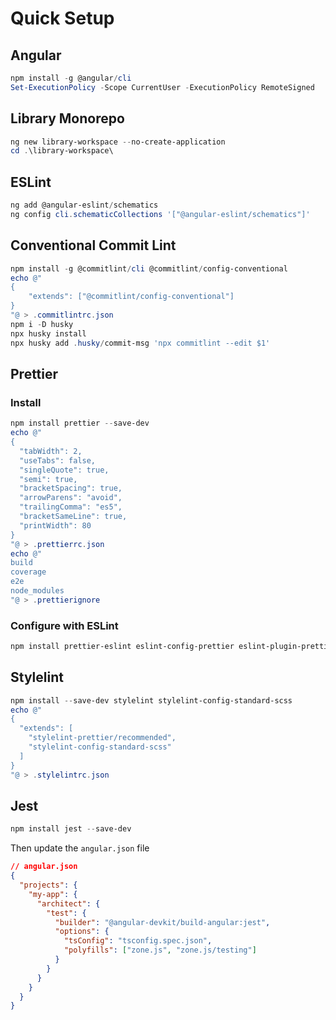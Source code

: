 # Quick Setup

## Angular
```powershell
npm install -g @angular/cli
Set-ExecutionPolicy -Scope CurrentUser -ExecutionPolicy RemoteSigned
```

## Library Monorepo
```powershell
ng new library-workspace --no-create-application
cd .\library-workspace\
```

## ESLint
```powershell
ng add @angular-eslint/schematics
ng config cli.schematicCollections '["@angular-eslint/schematics"]'
```

## Conventional Commit Lint
```powershell
npm install -g @commitlint/cli @commitlint/config-conventional
echo @"
{ 
    "extends": ["@commitlint/config-conventional"]
}
"@ > .commitlintrc.json
npm i -D husky
npx husky install
npx husky add .husky/commit-msg 'npx commitlint --edit $1'
```

## Prettier

### Install
```powershell
npm install prettier --save-dev
echo @"
{                      
  "tabWidth": 2,
  "useTabs": false,
  "singleQuote": true,
  "semi": true,
  "bracketSpacing": true,
  "arrowParens": "avoid",
  "trailingComma": "es5",
  "bracketSameLine": true,
  "printWidth": 80
}
"@ > .prettierrc.json
echo @"
build
coverage
e2e
node_modules
"@ > .prettierignore
```

### Configure with ESLint
```powershell
npm install prettier-eslint eslint-config-prettier eslint-plugin-prettier --save-dev

```

## Stylelint
```powershell
npm install --save-dev stylelint stylelint-config-standard-scss
echo @"
{
  "extends": [
    "stylelint-prettier/recommended",
    "stylelint-config-standard-scss"
  ]
}
"@ > .stylelintrc.json
```

## Jest
```powershell
npm install jest --save-dev
```

Then update the `angular.json` file
```json
// angular.json
{
  "projects": {
    "my-app": {
      "architect": {
        "test": {
          "builder": "@angular-devkit/build-angular:jest",
          "options": {
            "tsConfig": "tsconfig.spec.json",
            "polyfills": ["zone.js", "zone.js/testing"]
          }
        }
      }
    }
  }
}
```